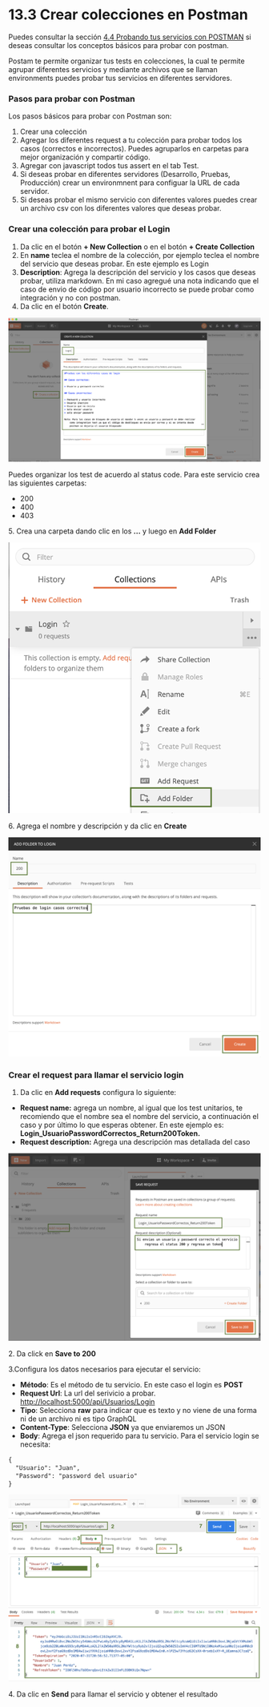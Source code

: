 # 13.3 Crear colecciones en Postman

Puedes consultar la sección [4.4 Probando tus servicios con POSTMAN](https://abi.gitbook.io/net-core/4.-creando-tu-primer-servicio/4.4-probando-tus-servicios-con-postman) si deseas consultar los conceptos básicos para probar con postman.

Postam te permite organizar tus tests en colecciones, la cual te permite agrupar diferentes servicios y mediante archivos que se llaman environments puedes probar tus servicios en diferentes servidores.

### Pasos para probar con Postman

Los pasos básicos para probar con Postman son:

1. Crear una colección
2. Agregar los diferentes request a tu colección para probar todos los casos (correctos e incorrectos). Puedes agruparlos en carpetas para mejor organización y compartir código.
3. Agregar con javascript todos tus assert en el tab Test.
4. Si deseas probar en diferentes servidores (Desarrollo, Pruebas, Producción) crear un environmnent para configuar  la URL de cada servidor.
5. Si deseas probar el mismo servicio con diferentes valores  puedes crear un archivo csv  con los diferentes valores que deseas probar.

### Crear una colección para probar el Login

1. Da clic en el botón **+ New Collection** o en el botón **+ Create Collection**
2. En **name** teclea el nombre de la colección, por ejemplo teclea el nombre del servicio que deseas probar. En este ejemplo es Login
3. **Description**: Agrega la descripción del servicio y los casos que deseas probar, utiliza markdown. En mi caso agregué una nota indicando que el caso de envio de código por usuario incorrecto se puede probar como integración y no con postman.
4. Da clic en el botón **Create**.

![](<../.gitbook/assets/image (527).png>)

Puedes organizar los test de acuerdo al status code. Para este servicio crea las siguientes carpetas:

* 200&#x20;
* 400
* 403

5\. Crea una carpeta dando clic en los **...** y luego en **Add Folder**

![](<../.gitbook/assets/image (528).png>)

6\. Agrega el nombre y descripción y da clic en **Create**

![](<../.gitbook/assets/image (529).png>)

### Crear el request para llamar el servicio login

1. Da clic en **Add requests** configura lo siguiente:

* **Request name:** agrega un nombre, al igual que los test unitarios, te recomiendo que el nombre sea el nombre del servicio, a continuación el caso y por último lo que esperas obtener. En este ejemplo es: **Login\_UsuarioPasswordCorrectos\_Return200Token.**&#x20;
* **Request description:** Agrega una descripción mas detallada del caso

![](<../.gitbook/assets/image (530).png>)

2\. Da click en **Save to 200**

3.Configura los datos necesarios para ejecutar el servicio:

* **Método**: Es el método de tu servicio. En este caso el login es **POST**
* **Request Url**: La url del serivicio a probar. [http://localhost:5000/api/Usuarios/Login](http://localhost:5000/api/Usuarios/Login)
* **Tipo**: Selecciona **raw** para indicar que es texto y no viene de una forma ni de un archivo ni es tipo GraphQL
* **Content-Type**: Selecciona **JSON** ya que enviaremos un JSON
* **Body**: Agrega el json requerido para tu servicio. Para el servicio login se necesita:

```
{
  "Usuario": "Juan",
  "Password": "password del usuario"
}
```

![](<../.gitbook/assets/image (531).png>)

4\. Da clic en **Send** para llamar el servicio y obtener el resultado

###

